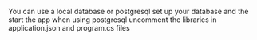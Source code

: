 You can use a local database or postgresql
set up your database and the start the app
when using postgresql uncomment the libraries in application.json and program.cs files